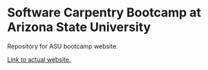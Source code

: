 Software Carpentry Bootcamp at Arizona State University
============================

Repository for ASU bootcamp website. 
  
[Link to actual website.](http://naupaka.github.io/2014-09-27-asu)
